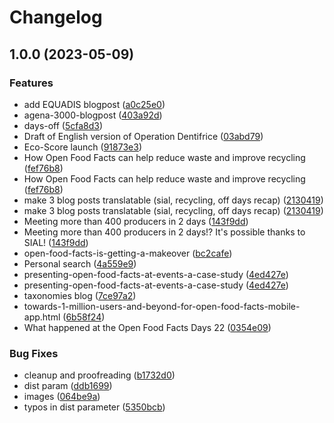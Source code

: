 # Changelog

## 1.0.0 (2023-05-09)


### Features

* add EQUADIS blogpost ([a0c25e0](https://github.com/openfoodfacts/openfoodfacts-translations/commit/a0c25e070e86572f558e3b67b7449815d44578b0))
* agena-3000-blogpost ([403a92d](https://github.com/openfoodfacts/openfoodfacts-translations/commit/403a92d2e0a3b047d834ea944312590afd448676))
* days-off ([5cfa8d3](https://github.com/openfoodfacts/openfoodfacts-translations/commit/5cfa8d39b31672dfa86ec2b01f783cc8c39fd644))
* Draft of English version of Operation Dentifrice ([03abd79](https://github.com/openfoodfacts/openfoodfacts-translations/commit/03abd79cb3910d3c2c3be9ff7cd9f64b29ee208a))
* Eco-Score launch ([91873e3](https://github.com/openfoodfacts/openfoodfacts-translations/commit/91873e313e983edd35bd1f33d72fa55436714ac1))
* How Open Food Facts can help reduce waste and improve recycling ([fef76b8](https://github.com/openfoodfacts/openfoodfacts-translations/commit/fef76b8918fbc27f0ff53966eace2cef71ec95e5))
* How Open Food Facts can help reduce waste and improve recycling ([fef76b8](https://github.com/openfoodfacts/openfoodfacts-translations/commit/fef76b8918fbc27f0ff53966eace2cef71ec95e5))
* make 3 blog posts translatable (sial, recycling, off days recap) ([2130419](https://github.com/openfoodfacts/openfoodfacts-translations/commit/21304199a6701204dcaa78bd1bd73c5d8de2f7d1))
* make 3 blog posts translatable (sial, recycling, off days recap) ([2130419](https://github.com/openfoodfacts/openfoodfacts-translations/commit/21304199a6701204dcaa78bd1bd73c5d8de2f7d1))
* Meeting more than 400 producers in 2 days ([143f9dd](https://github.com/openfoodfacts/openfoodfacts-translations/commit/143f9dd58ada31dd5b96160b197d925d71e5269b))
* Meeting more than 400 producers in 2 days!? It's possible thanks to SIAL! ([143f9dd](https://github.com/openfoodfacts/openfoodfacts-translations/commit/143f9dd58ada31dd5b96160b197d925d71e5269b))
* open-food-facts-is-getting-a-makeover ([bc2cafe](https://github.com/openfoodfacts/openfoodfacts-translations/commit/bc2cafe6a354f4c52bec0d10355cedf70010189c))
* Personal search ([4a559e9](https://github.com/openfoodfacts/openfoodfacts-translations/commit/4a559e911239415bcfea9a7e9354cf91591d8dd2))
* presenting-open-food-facts-at-events-a-case-study ([4ed427e](https://github.com/openfoodfacts/openfoodfacts-translations/commit/4ed427edcaea36f839ac67f71285477be29c8a0f))
* presenting-open-food-facts-at-events-a-case-study ([4ed427e](https://github.com/openfoodfacts/openfoodfacts-translations/commit/4ed427edcaea36f839ac67f71285477be29c8a0f))
* taxonomies blog ([7ce97a2](https://github.com/openfoodfacts/openfoodfacts-translations/commit/7ce97a212db97a26356bdc8e14f9a0b29cfed6ef))
* towards-1-million-users-and-beyond-for-open-food-facts-mobile-app.html ([6b58f24](https://github.com/openfoodfacts/openfoodfacts-translations/commit/6b58f24b5137a8c504611a11810e764e868bfadc))
* What happened at the Open Food Facts Days 22 ([0354e09](https://github.com/openfoodfacts/openfoodfacts-translations/commit/0354e09807b73c1692f3a262f40ad0afc19e8149))


### Bug Fixes

* cleanup and proofreading ([b1732d0](https://github.com/openfoodfacts/openfoodfacts-translations/commit/b1732d05d4bdd290d29141f6314eedfd7600a1ed))
* dist param ([ddb1699](https://github.com/openfoodfacts/openfoodfacts-translations/commit/ddb16990530d8bbb0e57e45942daf72ec498610e))
* images ([064be9a](https://github.com/openfoodfacts/openfoodfacts-translations/commit/064be9afb39c364d90cf17903f0f6e97ff1967a9))
* typos in dist parameter ([5350bcb](https://github.com/openfoodfacts/openfoodfacts-translations/commit/5350bcb57cf0f4efbbd7c68393f275b545c8737c))
